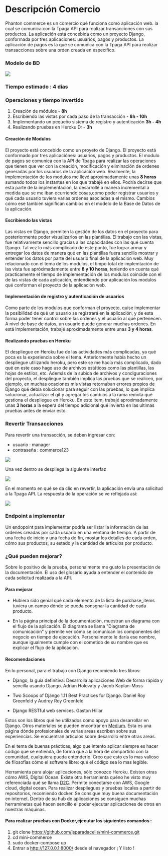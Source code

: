 # Descripción Comercio


Phanton commerce es un comercio qué funciona como aplicación web. la cual se comunica con la Tpaga API para realizar transacciones con sus productos. La aplicación está concebida como un proyecto Django, conformada por tres aplicaciones: usuarios, pagos y productos. La aplicación de pagos es la que se comunica con la Tpaga API para realizar transacciones sobre una orden creada en específico.

### Modelo de BD

![](ERDDiagram.png)

###  Tiempo estimado : 4 días 


###  Operaciones y tiempo invertido 

1) Creación de módulos - **8h** 
2) Escribiendo las vistas por cada paso de la transacción - **8h - 10h**
3) Implementando un pequeño sistema de registro y autenticación **3h - 4h**
4) Realizando pruebas en Heroku D: - **3h**

#### Creación de Modulos

El proyecto está concebido como un proyeto de Django. El proyecto está conformado por tres aplicaciónes: usuarios, pagos y productos. El modulo de pagos se comunica con la API de Tpaga para realizar las operaciones que tienen que ver con la creación, modificación y eliminación de ordenes generadas por los usuarios de la aplicación web. Realmente, la implementación de los modulos me llevó aproximadamente unas **8 horas** sumando todos los instantes en los que trabajé en ellos. Podría decirse que esta parte de la implementación, la desarrollé a manera incremental a medida que se me iban ocurriendo cosas,cómo poder registrar usuarios y qué cada usuario tuviera varias ordenes asociadas a el mismo. Cambios cómo ese también significan cambios en el modelo de la Base de Datos de la aplicación. 

#### Escribiendo las vistas

Las vistas en Django, permiten la gestión de los datos en el proyecto para posteriormente poder visualizarlos en las plantillas. El trabajo con las vistas, fue relativamente sencillo gracias a las capacidades con las qué cuenta Django. Tal vez lo más complicado de este punto, fue lograr armar y entregar los datos de manera qué en las plantillas fuera sencillo mostrar y entender los datos por parte del usuario final de la aplicación web. Muy relacionado con el tema de los modulos, el timpo total de implemtación de las vista fue apróximadamente entre **8 y 10 horas**, teniendo en cuenta qué practicamente el tiempo de implementación de los modulos coincide con el de las vistas de cada aplicación, entendiendo por aplicación los modulos qué conforman el proyecto de la aplicación web. 

#### Implementación de registro y autenticación de usuarios

Como parte de los modulos que conforman el proyecto, quise implementar la posibilidad de qué un usuario se registrará en la aplicación, y de esta forma poder tener control sobre las ordenes y el usuario al qué pertenecen. A nivel de base de datos, un usuario puede generar muchas ordenes. En está implementación, trabajé aproximadamente entre unas **3 y 4 horas**. 

#### Realizando pruebas en Heroku 

El despliegue en Heroku fue de las actividades más complicadas, ya qué poca es la experiencia sobre el tema. Anteriormente había hecho un despliegue utilizando heroku, pero este se me hacía más complicado, dado qué en este caso hago uso de archivos estáticos como las plantillas, las hojas de estilos, etc. Además de la subida de archivos y condiguraciones del proyecto, el despliegue también implíca las pruebas que se realicen, por ejemplo, en muchas ocaciones mis vistas retornaban errores propios de Django qué debía solucionar para seguir con las pruebas, lo que implíca solucionar, actualizar el git y agregar los cambios a la rama remota qué gestiona el despliegue en Heroku. En este item, trabajé aproximadamente unas **3 horas** a la espera del tiempo adicional qué invierta en las ultimas pruebas antes de enviar esto. 

### Revertir Transacciones

Para revertir una transacción, se deben ingresar con:
 - usuario : manager
 - contraseña : commerce123

 ![](images_doc/login.png)


 Una vez dentro se despliega la siguiente interfaz

![](images_doc/reverted.png)

 En el momento en qué se da clic en revertir, la aplicación envía una solicitud a la Tpaga API. La respuesta de la operación se ve reflejada así:

 ![](images_doc/message.png)


### Endpoint a implementar

Un endopoint para implementar podría ser listar la información de las ordenes creadas por cada usuario en una ventana de tiempo. A partir de una fecha de inicio y una fecha de fin, mostar los detalles de cada orden, cómo sus productos, su estado y la cantidad de artículos por producto. 

### ¿Qué pueden mejorar?
Sobre lo positivo de la prueba, personalmente me gusto la presentación de la documentación. El uso del glosario ayuda a entender el contenido de cada solicitud realizada a la API. 

#### Para mejorar
- Hubiera sido genial qué cada elemento de la lista de purchase_items tuviera un campo dónde se pueda consgnar la cantidad de cada producto. 

- En la página principal de la documentación, muestran un diagrama con el flujo de la aplicación. El diagrama se llama "Diagrama de comunicación" y permite ver cómo se comunican los componentes del negocio en tiempo de ejecución. Personalmente le daría ese nombre, aunque igualmente cumple con el cometido de su nombre que es explicar el flujo de la aplicación. 

#### Recomendaciones

En lo personal, para el trabajo con Django recomiendo tres libros:

- Django, la guía definitiva: Desarrolla aplicaciones Web de forma rápida y sencilla usando Django. Adrian Holovaty y Jacob Kaplan-Moss

- Two Scoops of Django 1.11 Best Practices for Django. Daniel Roy Greenfeld y Audrey Roy Greenfeld
- Django RESTful web services. Gaston Hillar

Estos son los libros qué he utilizados como apoyo para desarrollar en Django. Otros materiales se pueden encontrar en [Medium](https://medium.com/). Esta es una página dónde profesionales de varias areas escriben sobre sus experiencias. Se encuentran artículos sobre desarrollo entre otras areas. 

En el tema de buenas prácticas, algo que intento aplicar siempre es hacer código que se entienda, de forma qué a la hora de compartirlo con la comunidad, cualquiera pueda entenderlo. Creo que esto es lo mas valioso de filosofías cómo el software libre: qué el código sea lo mas legible. 

Herramienta para alojar aplicaciones, sólo conozco Heroku. Existen otras cómo AWS, Digital Ocean. Existe otra herramienta quéno he visto muy referenciada qué se llama [D2C](https://d2c.io/). Permite conectarse con AWS, Google cloud, digital ocean. Para realizar despliegues  y pruebas locales a partir de repositorios, recomiendo docker. Se consigue muy buena documentación en internet. Dentro de su hub de aplicaciones se consiguen muchas herraminetas qué hacen sencillo el poder ejecutar aplicaciones de otros en nuestras máquinas. 

#### Para realizar pruebas con Docker,ejecutar los siguientes comandos :
1. git clone https://github.com/jsparadacelis/mini-commerce.git
2. cd mini-commerce
3. sudo docker-compose up
4. Entrar a http://127.0.0.1:8000/ desde el navegador
¡ Y listo !
